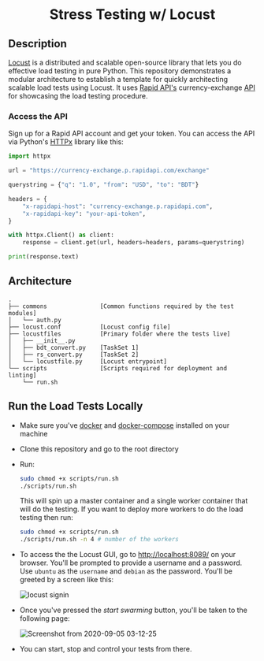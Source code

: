 <div align="center">

# Stress Testing w/ Locust

</div>

## Description

[Locust](https://locust.io/) is a distributed and scalable open-source library that lets you do effective load testing in pure Python. This repository demonstrates a modular architecture to establish a template for quickly architecting scalable load tests using Locust. It uses [Rapid API's](https://rapidapi.com/) currency-exchange [API](https://rapidapi.com/fyhao/api/currency-exchange) for showcasing the load testing procedure.


### Access the API

Sign up for a Rapid API account and get your token. You can access the API via Python's [HTTPx](https://github.com/encode/httpx) library like this:

```python
import httpx

url = "https://currency-exchange.p.rapidapi.com/exchange"

querystring = {"q": "1.0", "from": "USD", "to": "BDT"}

headers = {
    "x-rapidapi-host": "currency-exchange.p.rapidapi.com",
    "x-rapidapi-key": "your-api-token",
}

with httpx.Client() as client:
    response = client.get(url, headers=headers, params=querystring)

print(response.text)
```

## Architecture

```
.
├── commons               [Common functions required by the test modules]
│   └── auth.py
├── locust.conf           [Locust config file]
├── locustfiles           [Primary folder where the tests live]
│   ├── __init__.py
│   ├── bdt_convert.py    [TaskSet 1]
│   ├── rs_convert.py     [TaskSet 2]
│   └── locustfile.py     [Locust entrypoint]
└── scripts               [Scripts required for deployment and linting]
    └── run.sh
```

## Run the Load Tests Locally

* Make sure you've [docker](https://www.docker.com/) and [docker-compose](https://github.com/docker/compose) installed on your machine

* Clone this repository and go to the root directory

* Run:

    ```bash
    sudo chmod +x scripts/run.sh
    ./scripts/run.sh
    ```

    This will spin up a master container and a single worker container that will do the testing. If you want to deploy more workers to do the load testing then run:

    ```bash
    sudo chmod +x scripts/run.sh
    ./scripts/run.sh -n 4 # number of the workers
    ```
* To access the the Locust GUI, go to [http://localhost:8089/](http://localhost:8089/) on your browser. You'll be prompted to provide a username and a password. Use `ubuntu` as the `username` and `debian` as the password. You'll be greeted by a screen like this:

    ![locust signin](https://user-images.githubusercontent.com/30027932/92285103-51988580-ef25-11ea-9155-c9d3f5dcaf42.png)

* Once you've pressed the *start swarming* button, you'll be taken to the following page:

    ![Screenshot from 2020-09-05 03-12-25](https://user-images.githubusercontent.com/30027932/92285284-b94ed080-ef25-11ea-9f91-3f972fd844f1.png)

* You can start, stop and control your tests from there.
